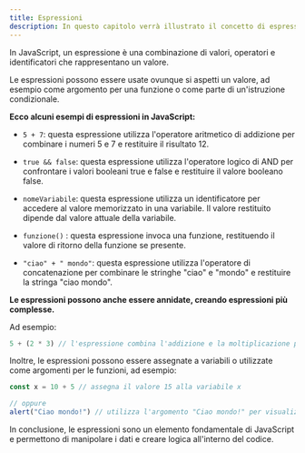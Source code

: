 ```yaml
---
title: Espressioni
description: In questo capitolo verrà illustrato il concetto di espressione in JavaScript. Verranno descritte le diverse tipologie di espressioni e verranno presentati degli esempi pratici per comprendere meglio come funzionano.
---
```


In JavaScript, un espressione è una combinazione di valori, operatori e identificatori che rappresentano un valore.

Le espressioni possono essere usate ovunque si aspetti un valore, ad esempio come argomento per una funzione o come parte di un'istruzione condizionale.

**Ecco alcuni esempi di espressioni in JavaScript:**

- `5 + 7`: questa espressione utilizza l'operatore aritmetico di addizione per combinare i numeri 5 e 7 e restituire il risultato 12.

- `true && false`: questa espressione utilizza l'operatore logico di AND per confrontare i valori booleani true e false e restituire il valore booleano false.

- `nomeVariabile`: questa espressione utilizza un identificatore per accedere al valore memorizzato in una variabile. Il valore restituito dipende dal valore attuale della variabile.

- `funzione()` : questa espressione invoca una funzione, restituendo il valore di ritorno della funzione se presente.

- `"ciao" + " mondo"`: questa espressione utilizza l'operatore di concatenazione per combinare le stringhe "ciao" e "mondo" e restituire la stringa "ciao mondo".

**Le espressioni possono anche essere annidate, creando espressioni più complesse.**

Ad esempio:

```js
5 + (2 * 3) // l'espressione combina l'addizione e la moltiplicazione per restituire il valore 11.
```

Inoltre, le espressioni possono essere assegnate a variabili o utilizzate come argomenti per le funzioni, ad esempio:

```js
const x = 10 + 5 // assegna il valore 15 alla variabile x

// oppure
alert("Ciao mondo!") // utilizza l'argomento "Ciao mondo!" per visualizzare un messaggio di avviso nella finestra del browser.
```

In conclusione, le espressioni sono un elemento fondamentale di JavaScript e permettono di manipolare i dati e creare logica all'interno del codice.
